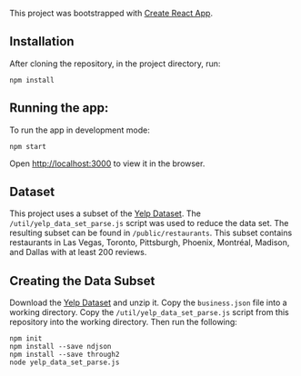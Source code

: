This project was bootstrapped with [Create React App](https://github.com/facebook/create-react-app).

## Installation

After cloning the repository, in the project directory, run:

`npm install`

## Running the app:

To run the app in development mode:<br />

`npm start`

Open [http://localhost:3000](http://localhost:3000) to view it in the browser.

## Dataset

This project uses a subset of the [Yelp Dataset](https://www.yelp.com/dataset/challenge). The `/util/yelp_data_set_parse.js` script was used to reduce the data set. The resulting subset can be found in `/public/restaurants`. This subset contains restaurants in Las Vegas, Toronto, Pittsburgh, Phoenix, Montréal, Madison, and Dallas with at least 200 reviews.

## Creating the Data Subset

Download the [Yelp Dataset](https://www.yelp.com/dataset/challenge) and unzip it. Copy the `business.json` file into a working directory. Copy the `/util/yelp_data_set_parse.js` script from this repository into the working directory. Then run the following:

```
npm init
npm install --save ndjson
npm install --save through2
node yelp_data_set_parse.js
```
